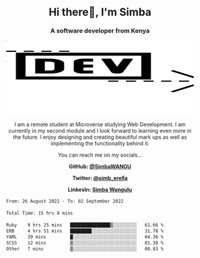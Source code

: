 
<h1 align="center"> Hi there👋, I'm Simba</h1>
<h3 align="center">A software developer from Kenya</h3>

<img src="/arrow-svgrepo-com.svg" margin="auto" width="100%" height="200px">


<p align="center">I am a remote student at Microverse studying Web Development. I am currently in my second module and I look forward to learning even more in the future. I enjoy designing and creating beautiful mark ups as well as implementing the functionality behind it.</p>

<p align="center">You can reach me on my socials... </p>

<div align="center">

__<p>  GitHub: [@SimbaWANGU](https://github.com/SimbaWANGU)__  </p>
__<p> Twitter: [@simb_erella](https://twitter.com/simb_erella)__ </p>
__<p> LinkesIn: [Simba Wangulu](https://www.linkedin.com/in/simba-wangulu/)__ </p>

</div>

<!--START_SECTION:waka-->

```text
From: 26 August 2022 - To: 02 September 2022

Total Time: 15 hrs 8 mins

Ruby    9 hrs 25 mins   ███████████████▒░░░░░░░░░   61.66 %
ERB     4 hrs 51 mins   ████████░░░░░░░░░░░░░░░░░   31.78 %
YAML    39 mins         █░░░░░░░░░░░░░░░░░░░░░░░░   04.36 %
SCSS    12 mins         ▒░░░░░░░░░░░░░░░░░░░░░░░░   01.38 %
Other   7 mins          ▒░░░░░░░░░░░░░░░░░░░░░░░░   00.83 %
```

<!--END_SECTION:waka-->
